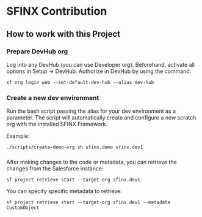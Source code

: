 # SFINX Contribution

## How to work with this Project

### Prepare DevHub org

Log into any DevHub (you can use Developer org). Beforehand, activate all options in Setup -> DevHub.
Authorize in DevHub by using the command:

```shell
sf org login web --set-default-dev-hub --alias dev-hub
```

### Create a new dev environment

Run the bash script passing the alias for your dev environment as a parameter. The script will automatically 
create and configure a new scratch org with the installed SFINX Framework.

Example:

```shell
./scripts/create-demo-org.sh sfinx.demo sfinx.dev1
```

### 

After making changes to the code or metadata, you can retrieve the changes from the Salesforce instance:

```shell
sf project retrieve start --target-org sfinx.dev1
```

You can specify specific metadata to retrieve:

```shell
sf project retrieve start --target-org sfinx.dev1 --metadata CustomObject
```
